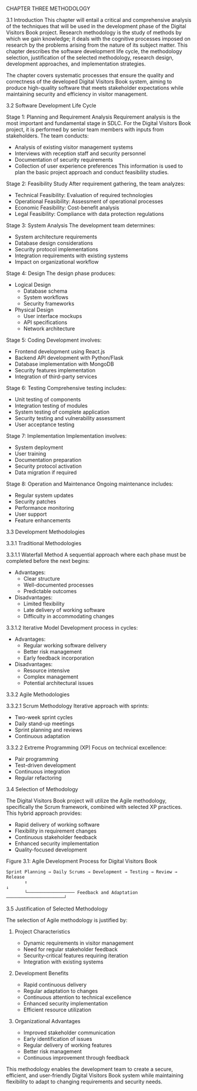 CHAPTER THREE
METHODOLOGY

3.1 Introduction
This chapter will entail a critical and comprehensive analysis of the techniques that will be used in the development phase of the Digital Visitors Book project. Research methodology is the study of methods by which we gain knowledge; it deals with the cognitive processes imposed on research by the problems arising from the nature of its subject matter. This chapter describes the software development life cycle, the methodology selection, justification of the selected methodology, research design, development approaches, and implementation strategies.

The chapter covers systematic processes that ensure the quality and correctness of the developed Digital Visitors Book system, aiming to produce high-quality software that meets stakeholder expectations while maintaining security and efficiency in visitor management.

3.2 Software Development Life Cycle

Stage 1: Planning and Requirement Analysis
Requirement analysis is the most important and fundamental stage in SDLC. For the Digital Visitors Book project, it is performed by senior team members with inputs from stakeholders. The team conducts:
- Analysis of existing visitor management systems
- Interviews with reception staff and security personnel
- Documentation of security requirements
- Collection of user experience preferences
This information is used to plan the basic project approach and conduct feasibility studies.

Stage 2: Feasibility Study
After requirement gathering, the team analyzes:
- Technical Feasibility: Evaluation of required technologies
- Operational Feasibility: Assessment of operational processes
- Economic Feasibility: Cost-benefit analysis
- Legal Feasibility: Compliance with data protection regulations

Stage 3: System Analysis
The development team determines:
- System architecture requirements
- Database design considerations
- Security protocol implementations
- Integration requirements with existing systems
- Impact on organizational workflow

Stage 4: Design
The design phase produces:
- Logical Design
  * Database schema
  * System workflows
  * Security frameworks
- Physical Design
  * User interface mockups
  * API specifications
  * Network architecture

Stage 5: Coding
Development involves:
- Frontend development using React.js
- Backend API development with Python/Flask
- Database implementation with MongoDB
- Security features implementation
- Integration of third-party services

Stage 6: Testing
Comprehensive testing includes:
- Unit testing of components
- Integration testing of modules
- System testing of complete application
- Security testing and vulnerability assessment
- User acceptance testing

Stage 7: Implementation
Implementation involves:
- System deployment
- User training
- Documentation preparation
- Security protocol activation
- Data migration if required

Stage 8: Operation and Maintenance
Ongoing maintenance includes:
- Regular system updates
- Security patches
- Performance monitoring
- User support
- Feature enhancements

3.3 Development Methodologies

3.3.1 Traditional Methodologies

3.3.1.1 Waterfall Method
A sequential approach where each phase must be completed before the next begins:
- Advantages:
  * Clear structure
  * Well-documented processes
  * Predictable outcomes
- Disadvantages:
  * Limited flexibility
  * Late delivery of working software
  * Difficulty in accommodating changes

3.3.1.2 Iterative Model
Development process in cycles:
- Advantages:
  * Regular working software delivery
  * Better risk management
  * Early feedback incorporation
- Disadvantages:
  * Resource intensive
  * Complex management
  * Potential architectural issues

3.3.2 Agile Methodologies

3.3.2.1 Scrum Methodology
Iterative approach with sprints:
- Two-week sprint cycles
- Daily stand-up meetings
- Sprint planning and reviews
- Continuous adaptation

3.3.2.2 Extreme Programming (XP)
Focus on technical excellence:
- Pair programming
- Test-driven development
- Continuous integration
- Regular refactoring

3.4 Selection of Methodology

The Digital Visitors Book project will utilize the Agile methodology, specifically the Scrum framework, combined with selected XP practices. This hybrid approach provides:
- Rapid delivery of working software
- Flexibility in requirement changes
- Continuous stakeholder feedback
- Enhanced security implementation
- Quality-focused development

Figure 3.1: Agile Development Process for Digital Visitors Book
```
Sprint Planning → Daily Scrums → Development → Testing → Review → Release
       ↑                                                                ↓
       └────────────────── Feedback and Adaptation ──────────────────────┘
```

3.5 Justification of Selected Methodology

The selection of Agile methodology is justified by:
1. Project Characteristics
   - Dynamic requirements in visitor management
   - Need for regular stakeholder feedback
   - Security-critical features requiring iteration
   - Integration with existing systems

2. Development Benefits
   - Rapid continuous delivery
   - Regular adaptation to changes
   - Continuous attention to technical excellence
   - Enhanced security implementation
   - Efficient resource utilization

3. Organizational Advantages
   - Improved stakeholder communication
   - Early identification of issues
   - Regular delivery of working features
   - Better risk management
   - Continuous improvement through feedback

This methodology enables the development team to create a secure, efficient, and user-friendly Digital Visitors Book system while maintaining flexibility to adapt to changing requirements and security needs.